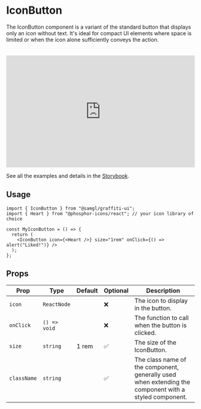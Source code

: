 # IconButton

The IconButton component is a variant of the standard button that displays only an icon without text. It's ideal for compact UI elements where space is limited or when the icon alone sufficiently conveys the action.

<iframe src="https://samhynds.github.io/graffiti-ui/?path=/story/buttons-icon--example-icon-button&viewMode=story&shortcuts=false&singleStory=true"
     style="width:100%; height:300px; border:0; margin-top: 20px;"
     title="graffiti-iconbutton-example-1"
   ></iframe>

See all the examples and details in the [Storybook](https://samhynds.github.io/graffiti-ui/?path=/docs/buttons-icon--docs).

## Usage

```tsx
import { IconButton } from "@samgl/graffiti-ui";
import { Heart } from "@phosphor-icons/react"; // your icon library of choice

const MyIconButton = () => {
  return (
    <IconButton icon={<Heart />} size="1rem" onClick={() => alert("Liked!")} />
  );
};
```

## Props

| Prop        | Type         | Default | Optional | Description                                                                                           |
| ----------- | ------------ | ------- | -------- | ----------------------------------------------------------------------------------------------------- |
| `icon`      | `ReactNode`  |         | ❌       | The icon to display in the button.                                                                    |
| `onClick`   | `() => void` |         | ❌       | The function to call when the button is clicked.                                                      |
| `size`      | `string`     | 1 rem   | ✅       | The size of the IconButton.                                                                           |
| `className` | `string`     |         | ✅       | The class name of the component, generally used when extending the component with a styled component. |
